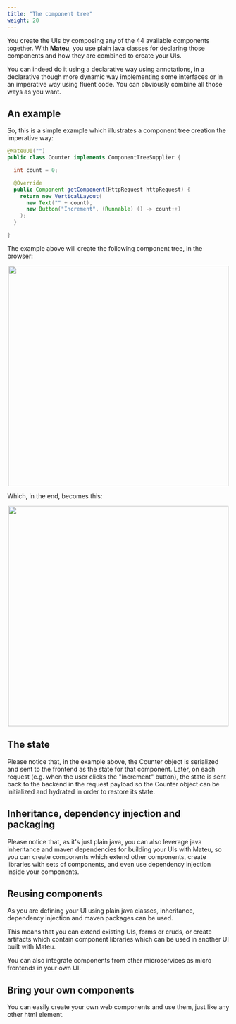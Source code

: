 ```yaml
---
title: "The component tree"
weight: 20
---
```


You create the UIs by composing any of the 44 available components together. With **Mateu**, you use plain java classes for 
declaring those components and how they are combined to create your UIs.

You can indeed do it using a declarative way using annotations, in a declarative though more dynamic way implementing 
some interfaces or in an imperative way using fluent code. You can obviously combine all those ways as you want.

## An example

So, this is a simple example which illustrates a component tree creation the imperative way:

```java
@MateuUI("")
public class Counter implements ComponentTreeSupplier {

  int count = 0;

  @Override
  public Component getComponent(HttpRequest httpRequest) {
    return new VerticalLayout(
      new Text("" + count),
      new Button("Increment", (Runnable) () -> count++)
    );
  }

}
```

The example above will create the following component tree, in the browser:

<p align="center"><img src="../../../images/arch-client-5.svg" width="500"/></p>

Which, in the end, becomes this:

<p align="center"><img src="../../../images/counter.png" width="500"/></p>

## The state

Please notice that, in the example above, the Counter object is serialized and sent to the frontend as the state for 
that component. Later, on each request (e.g. when the user clicks the "Increment" button), the state is sent back to the backend in the request payload so the Counter object can be 
initialized and hydrated in order to restore its state. 

## Inheritance, dependency injection and packaging

Please notice that, as it's just plain java, you can also leverage java inheritance and maven dependencies for building 
your UIs with Mateu, so you can create components which extend other components, create libraries with sets of components, 
and even use dependency injection inside your components.

## Reusing components

As you are defining your UI using plain java classes, inheritance, dependency injection and maven packages can be
used.

This means that you can extend existing UIs, forms or cruds, or create artifacts which contain component libraries
which can be used in another UI built with Mateu.

You can also integrate components from other microservices as micro frontends in your own UI.

## Bring your own components

You can easily create your own web components and use them, just like any other html element.
